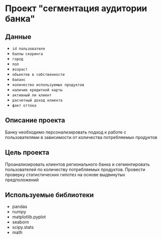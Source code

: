 # Проект "сегментация аудитории банка"
## Данные
* `id пользователя`
* `баллы скоринга`
* `город`
* `пол`
* `возраст`
* `объектов в собственности`
* `баланс`
* `количество используемых продуктов`
* `наличие кредитной карты`
* `активный ли клиент`
* `расчетный доход клиента`
* `факт оттока`
## Описание проекта
Банку необходимо персонализировать подход к работе с пользователями в зависимости от количества потребляемых продуктов
## Цель проекта
Проанализировать клиентов регионального банка и сегментировать пользователей по количеству потребляемых продуктов. Провести проверку статистических гипотез на основе выдвинутых предположений
## Используемые библиотеки
* pandas
* numpy
* matplotlib.pyplot
* seaborn
* scipy.stats
* math
